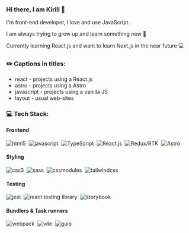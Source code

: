 ### Hi there, I am Kirill 👋
I'm front-end developer, I love and use JavaScript.

I am always trying to grow up and learn something new 🌱

Currently learning React.js and want to learn Next.js in the near future 💻

### ✏️ Сaptions in titles:
- react - projects using a React.js
- astro - projects using a Astro
- javascript - projects using a vanilla JS
- layout - usual web-sites

### 💻 Tech Stack:
#### Frontend
<img src="https://img.shields.io/badge/html-E34F26.svg?&style=for-the-badge&logo=html5&logoColor=fff" alt="html5" />&nbsp;
<img src="https://img.shields.io/badge/javascript-F7DF1E.svg?&style=for-the-badge&logo=javascript&logoColor=fff" alt="javascript"/>&nbsp;
<img src="https://img.shields.io/badge/typescript-2F74C0.svg?&style=for-the-badge&logo=typescript&logoColor=fff" alt="TypeScript"/>&nbsp;
<img src="https://img.shields.io/badge/react-61DAFB.svg?&style=for-the-badge&logo=react&logoColor=fff" alt="React.js" />&nbsp;
<img src="https://img.shields.io/badge/redux/RTK-764ABC.svg?&style=for-the-badge&logo=redux&logoColor=fff" alt="Redux/RTK" />&nbsp;
<img src="https://img.shields.io/badge/astro-161529.svg?&style=for-the-badge&logo=astro&logoColor=ff" alt="Astro" />&nbsp;

#### Styling

<img src="https://img.shields.io/badge/css-1572B6.svg?&style=for-the-badge&logo=css3&logoColor=fff" alt="css3" />&nbsp;
<img src="https://img.shields.io/badge/sass-CF649A.svg?&style=for-the-badge&logo=sass&logoColor=fff" alt="sass"/>&nbsp;
<img src="https://img.shields.io/badge/css%20modules-3A3A3A.svg?&style=for-the-badge&logo=cssmodules&logoColor=fff" alt="cssmodules" />&nbsp;
<img src="https://img.shields.io/badge/tailwindcss-3EBFF8.svg?&style=for-the-badge&logo=tailwindcss&logoColor=fff" alt="tailwindcss" />&nbsp;

#### Testing

<img src="https://img.shields.io/badge/jest-C63D14.svg?&style=for-the-badge&logo=jest&logoColor=fff" alt="jest"/>&nbsp;
<img src="https://img.shields.io/badge/react testing library-E33332.svg?&style=for-the-badge&logo=testinglibrary&logoColor=fff" alt="react testing library" />&nbsp;
<img src="https://img.shields.io/badge/storybook-FF4785.svg?&style=for-the-badge&logo=storybook&logoColor=fff" alt="storybook" />&nbsp;

#### Bundlers & Task runners
<img src="https://img.shields.io/badge/webpack-8DD6F9.svg?&style=for-the-badge&logo=webpack&logoColor=fff" alt="webpack"/>&nbsp;
<img src="https://img.shields.io/badge/vite-646CFF.svg?&style=for-the-badge&logo=vite&logoColor=fff" alt="vite" />&nbsp;
<img src="https://img.shields.io/badge/gulp-CF4647.svg?&style=for-the-badge&logo=gulp&logoColor=fff" alt="gulp" />&nbsp;
